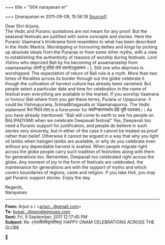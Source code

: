 +++
title = "004 narayanan er"

+++
[[narayanan er	2011-09-09, 15:56:18 [Source](https://groups.google.com/g/bvparishat/c/GDR6rljREug)]]



Dear Shri Arjuna,  
The Vedic and Puranic quotations are not meant for any proof. But the seasonal festivals are justified with some concepts and stories. Here the Puranic Vaamana's trivikrama form resembles to what has been described in the Vedic Mantra. Worshipping or honouring deities and kings by picking up absolute ideals from the Puranas or from some other myths, with a view to establishing the authenticity of reasons of worship during festivals. Lord Vishnu who deprived Bali by his becoming of avaamanaship from vaamanaship (पाणौ तु पतिते तोये वामनोऽभूदवामनः। ). Still one who deprives is worshipped. The expectation of return of Bali rule is a myth. More than two times of Keralites across its border through out the globe celebrate it though the cultivation of harvest culture has already been vanished. But people select a particular date and time for celebration in the name of festival even everything are available in the market. If you worship Vaamana or honour Bali where from you get these terms, Purana or Upapurana- it could be Vishnupurana, Srimadbhagavata or Vaamanapurna. The Vedic statement त्रेधा निदधे पदम् is a forerunner for ममाग्निशरणार्थाय देहि भूमिं पदत्रयाम्।। As you have already mentioned: "Bali will come to earth to see his people on BALIPADYAMI when we celebrate Deepavali festival" Yes, Deepavali too need a Puranic support for justification, and people do believe in such stories very sincerely, but in either of the case it cannot be treated as proof rather than belief. Otherwise it cannot be argued in a way that why you light oil lambs when halogen lambs are available, or why do you celebrate even without any dependable harvest is avaited. When people migrate right across the globe people carry such tradition of festivities along with them for generations too. Remember, Deepavali too celebrated right across the globe. Any moment of joy in the form of festivals are celebrated, the maintenance for generations are with the support of myths and which covers boundaries of regions, caste and religion. If you take Holi, you may get Puranic support stories. Enjoy the day.   



Regards,  
Narayanan

  

  

------------------------------------------------------------------------

**From:** Arjun s r \<[arjun...@gmail.com]()\>  
**To:** [bvpar...@googlegroups.com]()  
**Sent:** Fri, 9 September, 2011 12:17:45 PM  
**Subject:** Re: {भारतीयविद्वत्परिषत्} HAPPY ONAM CELEBRATIONS ACROSS THE GLOBE  



